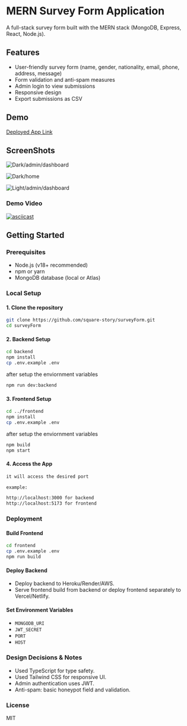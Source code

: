 # MERN Survey Form Application

A full-stack survey form built with the MERN stack (MongoDB, Express, React, Node.js).

## Features

- User-friendly survey form (name, gender, nationality, email, phone, address, message)
- Form validation and anti-spam measures
- Admin login to view submissions
- Responsive design
- Export submissions as CSV

## Demo

[Deployed App Link](https://survey-form-five-silk.vercel.app)

## ScreenShots

![Dark/admin/dashboard](https://i.vgy.me/AD3x3t.png)

![Dark/home](https://i.vgy.me/bgJx8W.png)

![Light/admin/dashboard](https://i.vgy.me/EzIMsU.png)

### Demo Video

[![asciicast](https://i.vgy.me/eFFQkL.png)](https://youtu.be/7NwV1eWGEnw)

## Getting Started

### Prerequisites

- Node.js (v18+ recommended)
- npm or yarn
- MongoDB database (local or Atlas)

### Local Setup

#### 1. Clone the repository

```bash
git clone https://github.com/square-story/surveyForm.git
cd surveyForm
```

#### 2. Backend Setup

```bash
cd backend
npm install
cp .env.example .env
```

after setup the enviornment variables

```bash
npm run dev:backend
```

#### 3. Frontend Setup

```bash
cd ../frontend
npm install
cp .env.example .env
```

after setup the enviornment variables

```bash
npm build
npm start
```

#### 4. Access the App

```bash
it will access the desired port

example:

http://localhost:3000 for backend
http://localhost:5173 for frontend
```

### Deployment

#### Build Frontend

```bash
cd frontend
cp .env.example .env
npm run build
```

#### Deploy Backend

- Deploy backend to Heroku/Render/AWS.
- Serve frontend build from backend or deploy frontend separately to Vercel/Netlify.

#### Set Environment Variables

- `MONGODB_URI`
- `JWT_SECRET`
- `PORT`
- `HOST`

### Design Decisions & Notes

- Used TypeScript for type safety.
- Used Tailwind CSS for responsive UI.
- Admin authentication uses JWT.
- Anti-spam: basic honeypot field and validation.

### License

MIT
